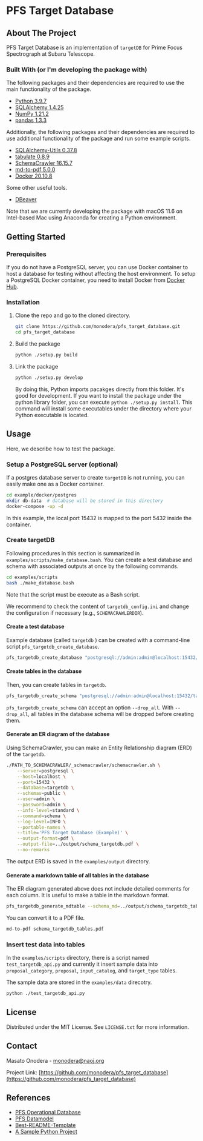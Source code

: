 # PFS Target Database


<!--
*** Thanks for checking out the Best-README-Template. If you have a suggestion
*** that would make this better, please fork the repo and create a pull request
*** or simply open an issue with the tag "enhancement".
*** Thanks again! Now go create something AMAZING! :D
***
***
***
*** To avoid retyping too much info. Do a search and replace for the following:
*** github_username, repo_name, twitter_handle, email, project_title, project_description
-->



<!-- PROJECT SHIELDS -->
<!--
*** I'm using markdown "reference style" links for readability.
*** Reference links are enclosed in brackets [ ] instead of parentheses ( ).
*** See the bottom of this document for the declaration of the reference variables
*** for contributors-url, forks-url, etc. This is an optional, concise syntax you may use.
*** https://www.markdownguide.org/basic-syntax/#reference-style-links
-->
<!-- [![Contributors][contributors-shield]][contributors-url]
[![Forks][forks-shield]][forks-url]
[![Stargazers][stars-shield]][stars-url]
[![Issues][issues-shield]][issues-url]
[![MIT License][license-shield]][license-url]
[![LinkedIn][linkedin-shield]][linkedin-url] -->



<!-- PROJECT LOGO -->
<!-- <br />
<p align="center">
  <a href="https://github.com/github_username/repo_name">
    <img src="images/logo.png" alt="Logo" width="80" height="80">
  </a>

  <h3 align="center">project_title</h3>

  <p align="center">
    project_description
    <br />
    <a href="https://github.com/github_username/repo_name"><strong>Explore the docs »</strong></a>
    <br />
    <br />
    <a href="https://github.com/github_username/repo_name">View Demo</a>
    ·
    <a href="https://github.com/github_username/repo_name/issues">Report Bug</a>
    ·
    <a href="https://github.com/github_username/repo_name/issues">Request Feature</a>
  </p>
</p> -->



<!-- TABLE OF CONTENTS -->
<!-- <details open="open">
  <summary><h2 style="display: inline-block">Table of Contents</h2></summary>
  <ol>
    <li>
      <a href="#about-the-project">About The Project</a>
      <ul>
        <li><a href="#built-with">Built With</a></li>
      </ul>
    </li>
    <li>
      <a href="#getting-started">Getting Started</a>
      <ul>
        <li><a href="#prerequisites">Prerequisites</a></li>
        <li><a href="#installation">Installation</a></li>
      </ul>
    </li>
    <li><a href="#usage">Usage</a></li>
    <li><a href="#roadmap">Roadmap</a></li>
    <li><a href="#contributing">Contributing</a></li>
    <li><a href="#license">License</a></li>
    <li><a href="#contact">Contact</a></li>
    <li><a href="#acknowledgements">Acknowledgements</a></li>
  </ol>
</details> -->





<!-- ABOUT THE PROJECT -->
## About The Project

PFS Target Database is an implementation of `targetDB` for Prime Focus Spectrograph at Subaru Telescope.



### Built With (or I'm developing the package with)

The following packages and their dependencies are required to use the main functionality of the package.

* [Python 3.9.7](https://www.python.org/)
* [SQLAlchemy 1.4.25](https://www.sqlalchemy.org/)
* [NumPy 1.21.2](https://numpy.org/)
* [pandas 1.3.3](https://pandas.pydata.org/)

Additionally, the following packages and their dependencies are required to use additional functionality of the package and run some example scripts.

* [SQLAlchemy-Utils 0.37.8](https://sqlalchemy-utils.readthedocs.io/en/latest/)
* [tabulate 0.8.9](https://pypi.org/project/tabulate/)
* [SchemaCrawler 16.15.7](https://www.schemacrawler.com/)
* [md-to-pdf 5.0.0](https://github.com/simonhaenisch/md-to-pdf)
* [Docker 20.10.8](https://www.docker.com/)

Some other useful tools.
* [DBeaver](https://dbeaver.io/)

Note that we are currently developing the package with macOS 11.6 on Intel-based Mac using Anaconda for creating a Python environment.


<!-- GETTING STARTED -->
## Getting Started

### Prerequisites

If you do not have a PostgreSQL server, you can use Docker container to host a database for testing without affecting the host environment. To setup a PostgreSQL Docker container, you need to install Docker from [Docker Hub](https://hub.docker.com/search?type=edition&offering=community).

### Installation

1. Clone the repo and go to the cloned directory.
   ```sh
   git clone https://github.com/monodera/pfs_target_database.git
   cd pfs_target_database
   ```

2. Build the package
   ```sh
   python ./setup.py build
   ```

3. Link the package
    ```sh
    python ./setup.py develop
    ```
    By doing this, Python imports pacakges directly from this folder. It's good for development. If you want to install the package under the python library folder, you can execute `python ./setup.py install`.  This command will install some executables under the directory where your Python executable is located.



<!-- USAGE EXAMPLES -->
## Usage

Here, we describe how to test the package.

### Setup a PostgreSQL server (optional)

If a postgres database server to create `targetDB` is not running, you can easily make one as a Docker container.

```sh
cd example/docker/postgres
mkdir db-data  # database will be stored in this directory
docker-compose -up -d
```
In this example, the local port 15432 is mapped to the port 5432 inside the container.

<!-- Use this space to show useful examples of how a project can be used. Additional screenshots, code examples and demos work well in this space. You may also link to more resources.

_For more examples, please refer to the [Documentation](https://example.com)_ -->

### Create targetDB

Following procedures in this section is summarized in `examples/scripts/make_database.bash`. You can create a test database and schema with associated outputs at once by the following commands.

```sh
cd examples/scripts
bash ./make_database.bash
```

Note that the script must be execute as a Bash script.

We recommend to check the content of `targetdb_config.ini` and change the configuration if necessary (e.g., `SCHEMACRAWLERDIR`).

#### Create a test database

Example database (called `targetdb` ) can be created with a command-line script `pfs_targetdb_create_database`.
```sh
pfs_targetdb_create_database "postgresql://admin:admin@localhost:15432/targetdb"
```

#### Create tables in the database

Then, you can create tables in `targetdb`.
```sh
pfs_targetdb_create_schema "postgresql://admin:admin@localhost:15432/targetdb"
```
`pfs_targetdb_create_schema` can accept an option `--drop_all`.  With `--drop_all`, all tables in the database schema will be dropped before creating them.

#### Generate an ER diagram of the database

Using SchemaCrawler, you can make an Entity Relationship diagram (ERD) of the `targetdb`.
```sh
./PATH_TO_SCHEMACRAWLER/_schemacrawler/schemacrawler.sh \
    --server=postgresql \
    --host=localhost \
    --port=15432 \
    --database=targetdb \
    --schemas=public \
    --user=admin \
    --password=admin \
    --info-level=standard \
    --command=schema \
    --log-level=INFO \
    --portable-names \
    --title='PFS Target Database (Example)' \
    --output-format=pdf \
    --output-file=../output/schema_targetdb.pdf \
    --no-remarks
```
The output ERD is saved in the `examples/output` directory.

#### Generate a markdown table of all tables in the database

The ER diagram generated above does not include detailed comments for each column. It is useful to make a table in the markdown format.

```sh
pfs_targetdb_generate_mdtable --schema_md=../output/schema_targetdb_tables.md --basedir=../output
````

You can convert it to a PDF file.

```sh
md-to-pdf schema_targetdb_tables.pdf
```

### Insert test data into tables

In the `examples/scripts` directory, there is a script named `test_targetdb_api.py` and currently it insert sample data into `proposal_category`, `proposal`, `input_catalog`, and `target_type` tables.

The sample data are stored in the `examples/data` direcotry.

```sh
python ./test_targetdb_api.py
```





<!-- ROADMAP -->
<!-- ## Roadmap

See the [open issues](https://github.com/monodera/pfs_target_database/issues) for a list of proposed features (and known issues). -->



<!-- CONTRIBUTING -->
<!-- ## Contributing

Contributions are what make the open source community such an amazing place to learn, inspire, and create. Any contributions you make are **greatly appreciated**.

1. Fork the Project
2. Create your Feature Branch (`git checkout -b feature/AmazingFeature`)
3. Commit your Changes (`git commit -m 'Add some AmazingFeature'`)
4. Push to the Branch (`git push origin feature/AmazingFeature`)
5. Open a Pull Request -->



<!-- LICENSE -->
## License

Distributed under the MIT License. See `LICENSE.txt` for more information.



<!-- CONTACT -->
## Contact

Masato Onodera - monodera@naoj.org

Project Link: [https://github.com/monodera/pfs_target_database](https://github.com/monodera/pfs_target_database)



<!-- ACKNOWLEDGEMENTS -->
<!-- ## Acknowledgements -->
## References

* [PFS Operational Database](https://github.com/Subaru-PFS/spt_operational_database)
* [PFS Datamodel](https://github.com/Subaru-PFS/datamodel)
* [Best-README-Template](https://github.com/othneildrew/Best-README-Template)
* [A Sample Python Project](https://github.com/pypa/sampleproject)






<!-- MARKDOWN LINKS & IMAGES -->
<!-- https://www.markdownguide.org/basic-syntax/#reference-style-links -->
<!-- [contributors-shield]: https://img.shields.io/github/contributors/monodera/repo.svg?style=for-the-badge
[contributors-url]: https://github.com/monodera/pfs_target_database/graphs/contributors
[forks-shield]: https://img.shields.io/github/forks/monodera/repo.svg?style=for-the-badge
[forks-url]: https://github.com/monodera/pfs_target_database/network/members
[stars-shield]: https://img.shields.io/github/stars/monodera/repo.svg?style=for-the-badge
[stars-url]: https://github.com/monodera/pfs_target_database/stargazers
[issues-shield]: https://img.shields.io/github/issues/monodera/repo.svg?style=for-the-badge
[issues-url]: https://github.com/monodera/pfs_target_database/issues
[license-shield]: https://img.shields.io/github/license/monodera/repo.svg?style=for-the-badge
[license-url]: https://github.com/monodera/pfs_target_database/blob/master/LICENSE.txt
[linkedin-shield]: https://img.shields.io/badge/-LinkedIn-black.svg?style=for-the-badge&logo=linkedin&colorB=555
[linkedin-url]: https://linkedin.com/in/monodera -->
